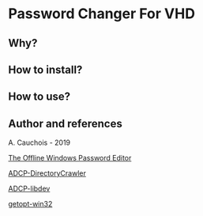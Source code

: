 # Password Changer For VHD

## Why?

## How to install?

## How to use?

## Author and references
A. Cauchois - 2019

[The Offline Windows Password Editor](https://github.com/rescatux/chntpw)

[ADCP-DirectoryCrawler](https://github.com/ANSSI-FR/ADCP-DirectoryCrawler)

[ADCP-libdev](https://github.com/ANSSI-FR/ADCP-libdev)

[getopt-win32](https://github.com/nanoporetech/getopt-win32)